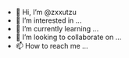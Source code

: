 - 👋 Hi, I’m @zxxutzu
- 👀 I’m interested in ...
- 🌱 I’m currently learning ...
- 💞️ I’m looking to collaborate on ...
- 📫 How to reach me ...

<!---
zxxutzu/zxxutzu is a ✨ special ✨ repository because its `README.md` (this file) appears on your GitHub profile.
You can click the Preview link to take a look at your changes.
--->
